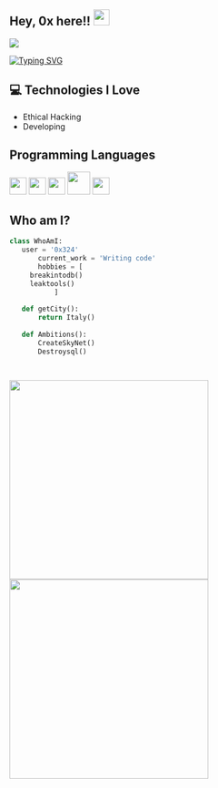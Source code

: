 ## Hey, 0x here!! <img src="https://media.giphy.com/media/hvRJCLFzcasrR4ia7z/giphy.gif" width="28px" height="28px">

<img src="https://media.discordapp.net/attachments/813341662545313832/813343404507267092/pokemon_pixel.gif">


[![Typing SVG](https://readme-typing-svg.demolab.com?font=Fira+Code&pause=1000&color=F7F7F7&width=435&lines=Now+everyone+can+be+happy)](https://git.io/typing-svg)

## :computer: Technologies I Love
* Ethical Hacking
* Developing
  
## Programming Languages
<img src = 'https://github.com/MarikIshtar007/MarikIshtar007/blob/master/images/python2.png' height='30'/>  <img src = 'https://github.com/MarikIshtar007/MarikIshtar007/blob/master/images/html.svg' width='30'/> <img src =
'https://github.com/MarikIshtar007/MarikIshtar007/blob/master/images/css.svg' width='30'/> <img src = 'https://github.com/MarikIshtar007/MarikIshtar007/blob/master/images/php.svg' width='40'/>
 <img src = 'https://github.com/MarikIshtar007/MarikIshtar007/blob/master/images/sql.svg' width='30'/> 
 
 
 ## Who am I?
 ```python
 class WhoAmI:
 	user = '0x324'
		current_work = 'Writing code'
		hobbies = [
	  breakintodb()
	  leaktools()
			]
	
	def getCity():
		return Italy()
	
	def Ambitions():
		CreateSkyNet()
		Destroysql()

	
 ```
<img src="https://discord.c99.nl/widget/theme-1/1152335683361460326.png" width="350">
<img src="https://api.status.gg/telegram/6492301454" width="350">
 
 
